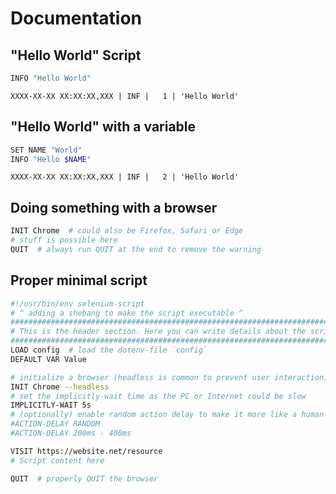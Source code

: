 # Documentation

## "Hello World" Script

```bash
INFO "Hello World"
```
```
XXXX-XX-XX XX:XX:XX,XXX | INF |   1 | 'Hello World'
```

## "Hello World" with a variable

```bash
SET NAME "World"
INFO "Hello $NAME"
```
```
XXXX-XX-XX XX:XX:XX,XXX | INF |   2 | 'Hello World'
```

## Doing something with a browser

```bash
INIT Chrome  # could also be Firefox, Safari or Edge
# stuff is possible here
QUIT  # always run QUIT at the end to remove the warning
```

## Proper minimal script

```bash
#!/usr/bin/env selenium-script
# ^ adding a shebang to make the script executable ^
################################################################################
# This is the header section. Here you can write details about the script
################################################################################
LOAD config  # load the dotenv-file `config`
DEFAULT VAR Value

# initialize a browser (headless is common to prevent user interaction)
INIT Chrome --headless
# set the implicitly-wait time as the PC or Internet could be slow
IMPLICITLY-WAIT 5s
# (optionally) enable random action delay to make it more like a human
#ACTION-DELAY RANDOM
#ACTION-DELAY 200ms - 400ms

VISIT https://website.net/resource
# Script content here

QUIT  # properly QUIT the browser 
```
